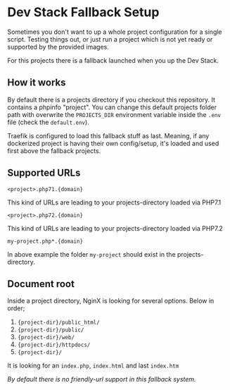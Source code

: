 # Dev Stack Fallback Setup

Sometimes you don't want to up a whole project configuration for a single script. Testing things out, or just run a project which is not yet ready or supported by the provided images.

For this projects there is a fallback launched when you up the Dev Stack.

## How it works

By default there is a projects directory if you checkout this repository. It contains a phpinfo "project". You can change this default projects folder path with overwrite the `PROJECTS_DIR` environment variable inside the `.env` file (check the `default.env`).

Traefik is configured to load this fallback stuff as last. Meaning, if any dockerized project is having their own config/setup, it's loaded and used first above the fallback projects.

## Supported URLs

`<project>.php71.{domain}`

This kind of URLs are leading to your projects-directory loaded via PHP7.1

`<project>.php72.{domain}`

This kind of URLs are leading to your projects-directory loaded via PHP7.2

`my-project.php*.{domain}`

In above example the folder `my-project` should exist in the projects-directory.

## Document root

Inside a project directory, NginX is looking for several options. Below in order;

1. `{project-dir}/public_html/`
1. `{project-dir}/public/`
1. `{project-dir}/web/`
1. `{project-dir}/httpdocs/`
1. `{project-dir}/`

It is looking for an `index.php`, `index.html` and last `index.htm`

_By default there is no friendly-url support in this fallback system._